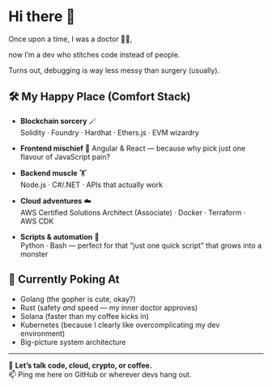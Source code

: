 # Hi there 🤗

Once upon a time, I was a doctor 👨‍⚕️,  

now I’m a dev who stitches code instead of people.  

Turns out, debugging is way less messy than surgery (usually).

## 🛠 My Happy Place (Comfort Stack)

- **Blockchain sorcery** 🪄  
  Solidity · Foundry · Hardhat · Ethers.js · EVM wizardry
  
- **Frontend mischief** 🎨
  Angular & React — because why pick just one flavour of JavaScript pain?
  
- **Backend muscle** 🏋️  
  Node.js · C#/.NET · APIs that actually work
  
- **Cloud adventures** ☁️  
  AWS Certified Solutions Architect (Associate) · Docker · Terraform · AWS CDK
  
- **Scripts & automation** 🤖  
  Python · Bash — perfect for that “just one quick script” that grows into a monster

## 🌱 Currently Poking At

- Golang (the gopher is cute, okay?)  
- Rust (safety *and* speed — my inner doctor approves)  
- Solana (faster than my coffee kicks in)  
- Kubernetes (because I clearly like overcomplicating my dev environment)  
- Big-picture system architecture

---

💬 **Let’s talk code, cloud, crypto, or coffee.**  
📫 Ping me here on GitHub or wherever devs hang out.

<!--
**kyzooghost/kyzooghost** is a ✨ _special_ ✨ repository because its `README.md` (this file) appears on your GitHub profile.

Here are some ideas to get you started:

- 🔭 I’m currently working on ...
- 🌱 I’m currently learning ...
- 👯 I’m looking to collaborate on ...
- 🤔 I’m looking for help with ...
- 💬 Ask me about ...
- 📫 How to reach me: ...
- 😄 Pronouns: ...
- ⚡ Fun fact: ...
-->
